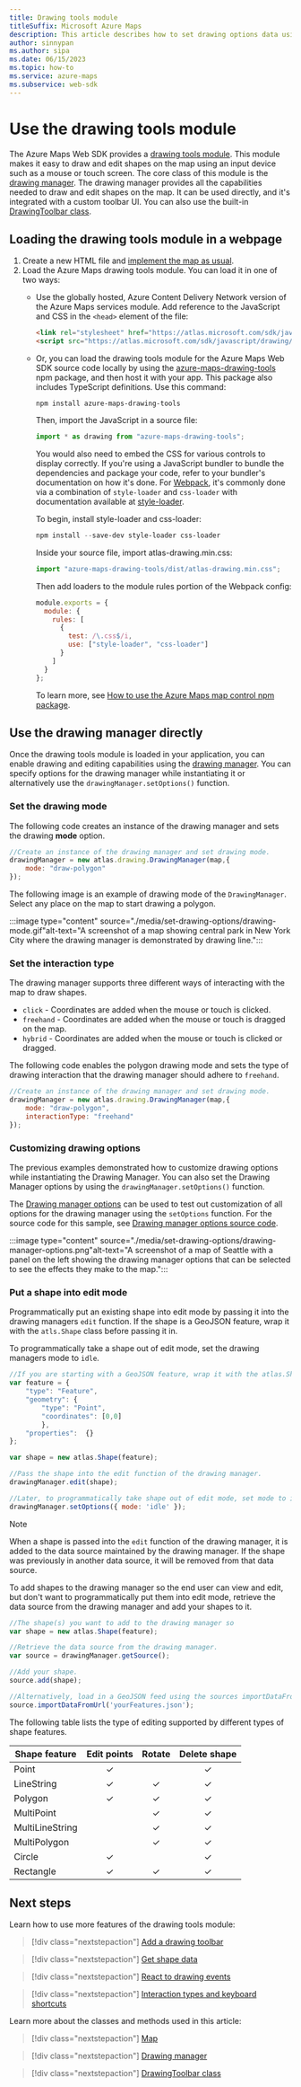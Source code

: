 ```yaml
---
title: Drawing tools module
titleSuffix: Microsoft Azure Maps
description: This article describes how to set drawing options data using the Microsoft Azure Maps Web SDK
author: sinnypan
ms.author: sipa
ms.date: 06/15/2023
ms.topic: how-to
ms.service: azure-maps
ms.subservice: web-sdk
---
```


# Use the drawing tools module

The Azure Maps Web SDK provides a [drawing tools module]. This module makes it easy to draw and edit shapes on the map using an input device such as a mouse or touch screen. The core class of this module is the [drawing manager]. The drawing manager provides all the capabilities needed to draw and edit shapes on the map. It can be used directly, and it's integrated with a custom toolbar UI. You can also use the built-in [DrawingToolbar class].

## Loading the drawing tools module in a webpage

1. Create a new HTML file and [implement the map as usual].
2. Load the Azure Maps drawing tools module. You can load it in one of two ways:
    - Use the globally hosted, Azure Content Delivery Network version of the Azure Maps services module. Add reference to the JavaScript and CSS in the `<head>` element of the file:

        ```html
        <link rel="stylesheet" href="https://atlas.microsoft.com/sdk/javascript/drawing/1/atlas-drawing.min.css" type="text/css" />
        <script src="https://atlas.microsoft.com/sdk/javascript/drawing/1/atlas-drawing.min.js"></script>
        ```

    - Or, you can load the drawing tools module for the Azure Maps Web SDK source code locally by using the [azure-maps-drawing-tools] npm package, and then host it with your app. This package also includes TypeScript definitions. Use this command:

      `npm install azure-maps-drawing-tools`

      Then, import the JavaScript in a source file:

      ```js
      import * as drawing from "azure-maps-drawing-tools";
      ```

      You would also need to embed the CSS for various controls to display correctly. If you're using a JavaScript bundler to bundle the dependencies and package your code, refer to your bundler's documentation on how it's done. For [Webpack], it's commonly done via a combination of `style-loader` and `css-loader` with documentation available at [style-loader].

      To begin, install style-loader and css-loader:

      ```powershell
      npm install --save-dev style-loader css-loader
      ```

      Inside your source file, import atlas-drawing.min.css:

      ```js
      import "azure-maps-drawing-tools/dist/atlas-drawing.min.css";
      ```

      Then add loaders to the module rules portion of the Webpack config:

      ```js
      module.exports = {
        module: {
          rules: [
            {
              test: /\.css$/i,
              use: ["style-loader", "css-loader"]
            }
          ]
        }
      };
      ```

      To learn more, see [How to use the Azure Maps map control npm package].

## Use the drawing manager directly

Once the drawing tools module is loaded in your application, you can enable drawing and editing capabilities using the [drawing manager]. You can specify options for the drawing manager while instantiating it or alternatively use the `drawingManager.setOptions()` function.

### Set the drawing mode

The following code creates an instance of the drawing manager and sets the drawing **mode** option.

```javascript
//Create an instance of the drawing manager and set drawing mode.
drawingManager = new atlas.drawing.DrawingManager(map,{
    mode: "draw-polygon"
});
```

The following image is an example of drawing mode of the `DrawingManager`. Select any place on the map to start drawing a polygon.

:::image type="content" source="./media/set-drawing-options/drawing-mode.gif"alt-text="A screenshot of a map showing central park in New York City where the drawing manager is demonstrated by drawing line.":::

<!--------------------------------
> [!VIDEO //codepen.io/azuremaps/embed/YzKVKRa/?height=265&theme-id=0&default-tab=js,result&editable=true]
-------------------------------->

### Set the interaction type

The drawing manager supports three different ways of interacting with the map to draw shapes.

- `click` - Coordinates are added when the mouse or touch is clicked.
- `freehand` - Coordinates are added when the mouse or touch is dragged on the map.
- `hybrid` - Coordinates are added when the mouse or touch is clicked or dragged.

The following code enables the polygon drawing mode and sets the type of drawing interaction that the drawing manager should adhere to `freehand`.

```javascript
//Create an instance of the drawing manager and set drawing mode.
drawingManager = new atlas.drawing.DrawingManager(map,{
    mode: "draw-polygon",
    interactionType: "freehand"
});
```

<!------------------------------
 This code sample implements the functionality of drawing a polygon on the map. Just hold down the left mouse button and dragging it around, freely.

<br/>

> [!VIDEO //codepen.io/azuremaps/embed/ZEzKoaj/?height=265&theme-id=0&default-tab=js,result&editable=true]
------------------------------>

### Customizing drawing options

The previous examples demonstrated how to customize drawing options while instantiating the Drawing Manager. You can also set the Drawing Manager options by using the `drawingManager.setOptions()` function.

The [Drawing manager options] can be used to test out customization of all options for the drawing manager using the `setOptions` function. For the source code for this sample, see [Drawing manager options source code].

:::image type="content" source="./media/set-drawing-options/drawing-manager-options.png"alt-text="A screenshot of a map of Seattle with a panel on the left showing the drawing manager options that can be selected to see the effects they make to the map.":::

<!------------------------------
> [!VIDEO //codepen.io/azuremaps/embed/LYPyrxR/?height=600&theme-id=0&default-tab=result]
------------------------------>

### Put a shape into edit mode

Programmatically put an existing shape into edit mode by passing it into the drawing managers `edit` function. If the shape is a GeoJSON feature, wrap it with the `atls.Shape` class before passing it in.

To programmatically take a shape out of edit mode, set the drawing managers mode to `idle`.

```javascript
//If you are starting with a GeoJSON feature, wrap it with the atlas.Shape class.
var feature = { 
    "type": "Feature",
    "geometry": {
        "type": "Point",
        "coordinates": [0,0]
        },
    "properties":  {}
};

var shape = new atlas.Shape(feature);

//Pass the shape into the edit function of the drawing manager.
drawingManager.edit(shape);

//Later, to programmatically take shape out of edit mode, set mode to idle. 
drawingManager.setOptions({ mode: 'idle' });
```

> [!NOTE]
> When a shape is passed into the `edit` function of the drawing manager, it is added to the data source maintained by the drawing manager. If the shape was previously in another data source, it will be removed from that data source.

To add shapes to the drawing manager so the end user can view and edit, but don't want to programmatically put them into edit mode, retrieve the data source from the drawing manager and add your shapes to it.

```javascript
//The shape(s) you want to add to the drawing manager so 
var shape = new atlas.Shape(feature);

//Retrieve the data source from the drawing manager.
var source = drawingManager.getSource();

//Add your shape.
source.add(shape);

//Alternatively, load in a GeoJSON feed using the sources importDataFromUrl function.
source.importDataFromUrl('yourFeatures.json');
```

The following table lists the type of editing supported by different types of shape features.

| Shape feature | Edit points | Rotate | Delete shape |
|---------------|:-----------:|:------:|:------------:|
| Point         | ✓           |        | ✓           |
| LineString    | ✓           | ✓      | ✓           |
| Polygon       | ✓           | ✓      | ✓           |
| MultiPoint    |             | ✓      | ✓           |
| MultiLineString |           | ✓      | ✓           |
| MultiPolygon  |             | ✓      | ✓           |
| Circle        | ✓           |        | ✓           |
| Rectangle     | ✓           | ✓      | ✓           |

## Next steps

Learn how to use more features of the drawing tools module:

> [!div class="nextstepaction"]
> [Add a drawing toolbar]

> [!div class="nextstepaction"]
> [Get shape data]

> [!div class="nextstepaction"]
> [React to drawing events]

> [!div class="nextstepaction"]
> [Interaction types and keyboard shortcuts]

Learn more about the classes and methods used in this article:

> [!div class="nextstepaction"]
> [Map]

> [!div class="nextstepaction"]
> [Drawing manager]

> [!div class="nextstepaction"]
> [DrawingToolbar class]

[Add a drawing toolbar]: map-add-drawing-toolbar.md
[azure-maps-drawing-tools]: https://www.npmjs.com/package/azure-maps-drawing-tools
[Drawing manager options source code]: https://github.com/Azure-Samples/AzureMapsCodeSamples/blob/main/Samples/Drawing%20Tools%20Module/Drawing%20manager%20options/Drawing%20manager%20options.html
[Drawing manager options]: https://samples.azuremaps.com/drawing-tools-module/drawing-manager-options
[drawing manager]: /javascript/api/azure-maps-drawing-tools/atlas.drawing.drawingmanager
[DrawingToolbar class]: /javascript/api/azure-maps-drawing-tools/atlas.control.drawingtoolbar
[drawing tools module]: https://www.npmjs.com/package/azure-maps-drawing-tools
[Get shape data]: map-get-shape-data.md
[How to use the Azure Maps map control npm package]: how-to-use-npm-package.md
[implement the map as usual]: how-to-use-map-control.md
[Interaction types and keyboard shortcuts]: drawing-tools-interactions-keyboard-shortcuts.md
[Map]: /javascript/api/azure-maps-control/atlas.map
[React to drawing events]: drawing-tools-events.md
[style-loader]: https://webpack.js.org/loaders/style-loader/
[Webpack]: https://webpack.js.org/
